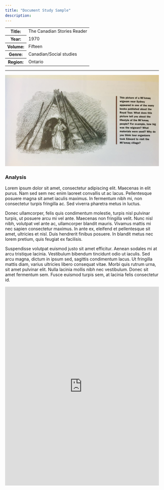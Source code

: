 ```yaml
---
title: "Document Study Sample"
description: 
---
```


<table>
<tr>
<th>Title:</th>
<td>The Canadian Stories Reader</td>
</tr>
<tr>
<th>Year:</th>
<td>1970</td>
</tr>
<tr>
<th>Volume:</th>
<td>Fifteen</td>
</tr>
<tr>
<th>Genre:</th>
<td>Canadian/Social studies</td>
</tr>
<tr>
<th>Region:</th>
<td>Ontario</td>
</tr>
</table>

---

![Wigwam schoolbook illustration](../img/wigwam.jpeg)

### Analysis
Lorem ipsum dolor sit amet, consectetur adipiscing elit. Maecenas in elit purus. Nam sed sem nec enim laoreet convallis ut ac lacus. Pellentesque posuere magna sit amet iaculis maximus. In fermentum nibh mi, non consectetur turpis fringilla ac. Sed viverra pharetra metus in luctus.<br>


Donec ullamcorper, felis quis condimentum molestie, turpis nisl pulvinar turpis, ut posuere arcu mi vel ante. Maecenas non fringilla velit. Nunc nisl nibh, volutpat vel ante ac, ullamcorper blandit mauris. Vivamus mattis mi nec sapien consectetur maximus. In ante ex, eleifend et pellentesque sit amet, ultricies et nisl. Duis hendrerit finibus posuere. In blandit metus nec lorem pretium, quis feugiat ex facilisis.

Suspendisse volutpat euismod justo sit amet efficitur. Aenean sodales mi at arcu tristique lacinia. Vestibulum bibendum tincidunt odio ut iaculis. Sed arcu magna, dictum in ipsum sed, sagittis condimentum lacus. Ut fringilla mattis diam, varius ultricies libero consequat vitae. Morbi quis rutrum urna, sit amet pulvinar elit. Nulla lacinia mollis nibh nec vestibulum. Donec sit amet fermentum sem. Fusce euismod turpis sem, at lacinia felis consectetur id.






<iframe src='https://cdn.knightlab.com/libs/timeline3/latest/embed/index.html?source=1PvcYDRdwoR-NM7lUlYzJAWV1kcKP1GZ-1F1qHdYScL4&font=Default&lang=en&initial_zoom=2&height=650' width='100%' height='650' webkitallowfullscreen mozallowfullscreen allowfullscreen frameborder='0'></iframe>